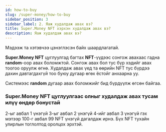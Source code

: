 ```yaml
---
id: how-to-buy
slug: /super-money/how-to-buy
sidebar_position: 3
sidebar_label: 2. Яаж худалдаж авах вэ?
title: Super.Money NFT хэрхэн худалдаж авах вэ?
description: Яаж худалдаж авах вэ?
---
```


Мэдээж та хэтэвчээ цэнэглэсэн байх шаардлагатай.

**Super.Money NFT** цуглуулгад багтах **NFT**-үүдээс сонгож авахаас гадна **random**-оор авах боломжтой.
Сонгож авах бол тус бүр хэдийг авах тоогоо оруулж өгнө.
Худалдаж авах үед та өөрийн NFT тус бүрдээ дахин давтагдахгүй тоо буюу дугаар өгөх ёстойг анхаарна уу.

Системээс **random** дугаар авах боломжийг бид бүрдүүлж өгсөн байгаа.

### Super.Money NFT цуглуулгаас олныг худалдаж авах тусам илүү өндөр бонустай

2-ыг авбал 1 үнэгүй
3-ыг авбал 2 үнэгүй
4-ийг авбал 3 үнэгүй гэх мэтээр 100-г авбал 99 NFT үнэгүй дагалдаж ирнэ. Бүх NFT тухайн улирлын тоглолтод оролцох эрхтэй.


